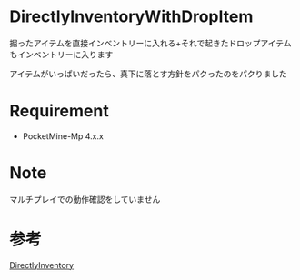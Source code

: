 # DirectlyInventoryWithDropItem

掘ったアイテムを直接インベントリーに入れる+それで起きたドロップアイテムもインベントリーに入ります

アイテムがいっぱいだったら、真下に落とす方針をパクったのをパクりました

# Requirement

* PocketMine-Mp 4.x.x

# Note

マルチプレイでの動作確認をしていません

# 参考

[DirectlyInventory](https://github.com/xtakumatutix/DirectlyInventory)
